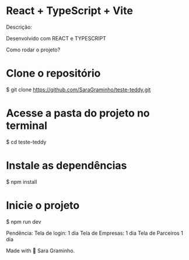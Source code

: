 # React + TypeScript + Vite

Descrição:

Desenvolvido com REACT e TYPESCRIPT

Como rodar o projeto?

# Clone o repositório

$ git clone https://github.com/SaraGraminho/teste-teddy.git

# Acesse a pasta do projeto no terminal

$ cd teste-teddy

# Instale as dependências

$ npm install

# Inicie o projeto

$ npm run dev

Pendência:
Tela de login: 1 dia
Tela de Empresas: 1 dia
Tela de Parceiros 1 dia

Made with 🩷 Sara Graminho.
